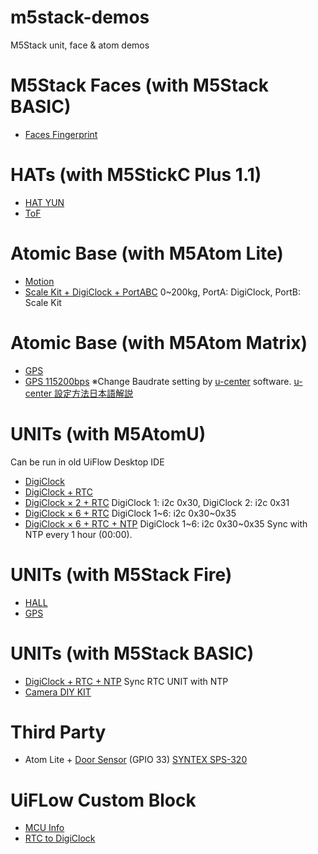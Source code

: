 # m5stack-demos
M5Stack unit, face &amp; atom demos

# M5Stack Faces (with M5Stack BASIC)
* [Faces Fingerprint](faces_finger_demo.m5f)

# HATs (with M5StickC Plus 1.1)
* [HAT YUN](stickc_hat_yun_demo.m5f)
* [ToF](faces_finger_demo.m5f)

# Atomic Base (with M5Atom Lite)
* [Motion](atom_motion_demo.m5f)
* [Scale Kit + DigiClock + PortABC](atom_lite_scale_kit_demo.m5f) 0~200kg, PortA: DigiClock, PortB: Scale Kit

# Atomic Base (with M5Atom Matrix)
* [GPS](atom_matrix_gps_demo.m5f)
* [GPS 115200bps](atom_matrix_gps_115200bps_demo.m5f) ※Change Baudrate setting by [u-center](https://www.u-blox.com/en/product/u-center) software. [u-center 設定方法日本語解説](https://intellectualcuriosity.hatenablog.com/entry/2020/07/01/041715)

# UNITs (with M5AtomU)
  Can be run in old UiFlow Desktop IDE
* [DigiClock](atomu_digiclock_countup_demo.m5f)
* [DigiClock + RTC](atomu_digiclock_rtc_demo.m5f)
* [DigiClock × 2 + RTC](atomu_2digiclock_rtc_demo.m5f) DigiClock 1: i2c 0x30, DigiClock 2: i2c 0x31
* [DigiClock × 6 + RTC](atomu_6digiclock_rtc_demo.m5f) DigiClock 1\~6: i2c 0x30\~0x35
* [DigiClock × 6 + RTC + NTP](atomu_6digiclock_rtc_ntp_demo.m5f.m5f) DigiClock 1\~6: i2c 0x30\~0x35 Sync with NTP every 1 hour (00:00).

# UNITs (with M5Stack Fire)
* [HALL](hall_unit_demo.m5f)
* [GPS](m5fire_unit_gps_demo.m5f)

# UNITs (with M5Stack BASIC)
* [DigiClock + RTC + NTP](digiclock_rtc_sync_ntp_demo.m5f) Sync RTC UNIT with NTP
* [Camera DIY KIT](m5core_unitcam_diy_kit_porta_demo.m5f)

# Third Party
* Atom Lite + [Door Sensor](atom_iot_door_sensor_GPIO33_demo.m5f) (GPIO 33) [SYNTEX SPS-320](https://akizukidenshi.com/catalog/g/g113371/)

# UiFLow Custom Block
* [MCU Info](MCUinfo.m5b)
* [RTC to DigiClock](RTC_to_DigiClock.m5b)
